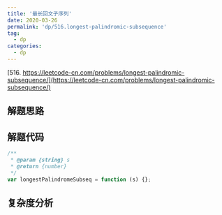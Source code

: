 ```yaml
---
title: '最长回文子序列'
date: 2020-03-26
permalink: 'dp/516.longest-palindromic-subsequence'
tag:
  - dp
categories:
  - dp
---
```


[516. https://leetcode-cn.com/problems/longest-palindromic-subsequence/](https://leetcode-cn.com/problems/longest-palindromic-subsequence/)

## 解题思路

## 解题代码

```js
/**
 * @param {string} s
 * @return {number}
 */
var longestPalindromeSubseq = function (s) {};
```

## 复杂度分析
